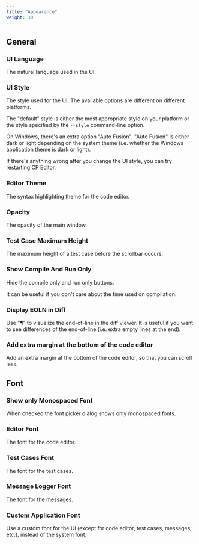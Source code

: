 ```yaml
---
title: "Appearance"
weight: 30
---
```


## General

### UI Language

The natural language used in the UI.

### UI Style

The style used for the UI. The available options are different on different platforms.

The "default" style is either the most appropriate style on your platform or the style specified by the `--style` command-line option.

On Windows, there's an extra option "Auto Fusion". "Auto Fusion" is either dark or light depending on the system theme (i.e. whether the Windows application theme is dark or light).

If there's anything wrong after you change the UI style, you can try restarting CP Editor.

### Editor Theme

The syntax highlighting theme for the code editor.

### Opacity

The opacity of the main window.

### Test Case Maximum Height

The maximum height of a test case before the scrollbar occurs.

### Show Compile And Run Only

Hide the compile only and run only buttons.

It can be useful if you don't care about the time used on compilation.

### Display EOLN in Diff

Use "¶" to visualize the end-of-line in the diff viewer. It is useful if you want to see differences of the end-of-line (i.e. extra empty lines at the end).

### Add extra margin at the bottom of the code editor

Add an extra margin at the bottom of the code editor, so that you can scroll less.

## Font

### Show only Monospaced Font

When checked the font picker dialog shows only monospaced fonts.

### Editor Font

The font for the code editor.

### Test Cases Font

The font for the test cases.

### Message Logger Font

The font for the messages.

### Custom Application Font

Use a custom font for the UI (except for code editor, test cases, messages, etc.), instead of the system font.
